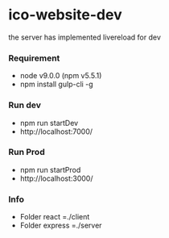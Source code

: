 # ico-website-dev
the server has implemented livereload for dev

### Requirement 

- node v9.0.0 (npm v5.5.1)
- npm install gulp-cli -g


### Run dev

- npm run startDev
- http://localhost:7000/


### Run Prod

- npm run startProd
- http://localhost:3000/



### Info

- Folder react =./client
- Folder express =./server
